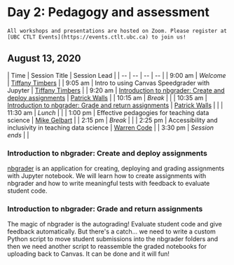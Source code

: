 # Day 2:  Pedagogy and assessment

```{important}
All workshops and presentations are hosted on Zoom. Please register at [UBC CTLT Events](https://events.ctlt.ubc.ca) to join us!
```

## August 13, 2020

| Time | Session Title | Session Lead |
| -- | -- | -- | -- |
| 9:00 am  | *Welcome* | [Tiffany Timbers](speakers.html#tiffany-timbers) |
| 9:05 am  | Intro to using Canvas Speedgrader with Jupyter | [Tiffany Timbers](speakers.html#tiffany-timbers) |
| 9:20 am  | [Introduction to nbgrader: Create and deploy assignments](#introduction-to-nbgrader-create-and-deploy-assignments) | [Patrick Walls](speakers.html#patrick-walls) |
| 10:15 am | *Break* | |
| 10:35 am | [Introduction to nbgrader: Grade and return assignments](#introduction-to-nbgrader-grade-and-return-assignments) | [Patrick Walls](speakers.html#patrick-walls) | |
| 11:30 am | *Lunch* | |
| 1:00 pm  | Effective pedagogies for teaching data science | [Mike Gelbart](speakers.html#mike-gelbart) |
| 2:15 pm  | *Break* | |
| 2:25 pm  | Accessibility and inclusivity in teaching data science | [Warren Code](speakers.html#warren-code) |
| 3:30 pm  | *Session ends* | |

### Introduction to nbgrader: Create and deploy assignments

[nbgrader](https://nbgrader.readthedocs.io) is an application for creating, deploying and grading assignments with Jupyter notebook. We will learn how to create assignments with nbgrader and how to write meaningful tests with feedback to evaluate student code.

### Introduction to nbgrader: Grade and return assignments

The magic of nbgrader is the autograding! Evaluate student code and give feedback automatically. But there's a catch... we need to write a custom Python script to move student submissions into the nbgrader folders and then we need another script to reassemble the graded notebooks for uploading back to Canvas. It can be done and it will fun!
